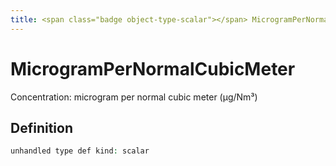 ```yaml
---
title: <span class="badge object-type-scalar"></span> MicrogramPerNormalCubicMeter
---
```

# <span class="badge object-type-scalar"></span> MicrogramPerNormalCubicMeter

Concentration: microgram per normal cubic meter (μg/Nm³)

## Definition

```php
unhandled type def kind: scalar
```
